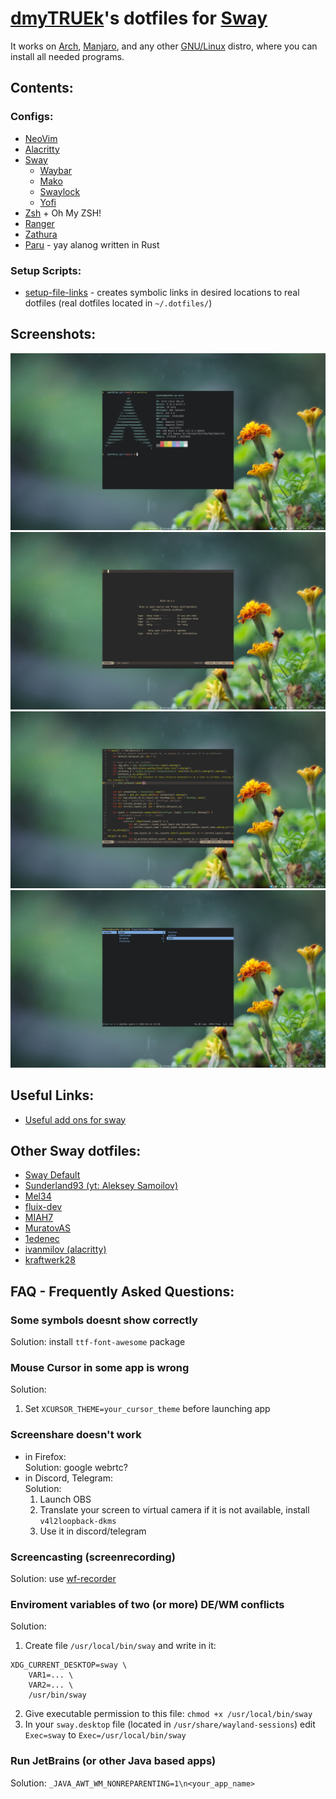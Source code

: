 # [dmyTRUEk](https://github.com/dmyTRUEk)'s dotfiles for [Sway](https://swaywm.org/)

It works on [Arch](https://archlinux.org/), [Manjaro](https://manjaro.org/),
and any other [GNU/Linux](https://www.getgnulinux.org/) distro,
where you can install all needed programs.



## Contents:
### Configs:
- [NeoVim](https://github.com/dmyTRUEk/dotfiles/blob/main/nvim/init.vim)
- [Alacritty](https://github.com/dmyTRUEk/dotfiles/blob/main/alacritty/alacritty.yml)
- [Sway](https://github.com/dmyTRUEk/dotfiles/tree/main/sway/config)
  - [Waybar](https://github.com/dmyTRUEk/dotfiles/tree/main/waybar)
  - [Mako](https://github.com/dmyTRUEk/dotfiles/blob/main/mako/config)
  - [Swaylock](https://github.com/dmyTRUEk/dotfiles/blob/main/swaylock/config)
  - [Yofi](https://github.com/dmyTRUEk/dotfiles/blob/main/yofi/yofi.config)
- [Zsh](https://github.com/dmyTRUEk/dotfiles/blob/main/.zshrc) + Oh My ZSH!
- [Ranger](https://github.com/dmyTRUEk/dotfiles/tree/main/ranger)
- [Zathura](https://github.com/dmyTRUEk/dotfiles/blob/main/zathura/zathurarc)
- [Paru](https://github.com/dmyTRUEk/dotfiles/blob/main/paru/paru.conf)
  \- yay alanog written in Rust

### Setup Scripts:
- [setup-file-links](https://github.com/dmyTRUEk/dotfiles/blob/main/setup-file-links.sh)
  \- creates symbolic links in desired locations to real dotfiles
  (real dotfiles located in `~/.dotfiles/`)



## Screenshots:
![Screenshot 0](screenshots/screenshot_neofetch.png)
![Screenshot 1](screenshots/screenshot_nvim_1.png)
![Screenshot 2](screenshots/screenshot_nvim_2.png)
![Screenshot 3](screenshots/screenshot_file_manager.png)



## Useful Links:
- [Useful add ons for sway](https://github.com/swaywm/sway/wiki/Useful-add-ons-for-sway)



## Other Sway dotfiles:
- [Sway Default](https://github.com/swaywm/sway/blob/master/config.in)
- [Sunderland93 (yt: Aleksey Samoilov)](https://github.com/Sunderland93/dotfiles-sway)
- [Mel34](https://gist.github.com/Mel34/ab9b6d562f9181ed8bbdc7c76022b85b)
- [fluix-dev](https://github.com/fluix-dev/dotfiles)
- [MIAH7](https://github.com/MIAH7/dotfiles)
- [MuratovAS](https://github.com/MuratovAS/dotfiles)
- [1edenec](https://github.com/1edenec/ledosway)
- [ivanmilov (alacritty)](https://github.com/ivanmilov/dots_work_ttt/blob/master/home_dir/.config/alacritty/alacritty.yml)
- [kraftwerk28](https://github.com/kraftwerk28/dotfiles)



## FAQ - Frequently Asked Questions:

### Some symbols doesnt show correctly
Solution: install `ttf-font-awesome` package

### Mouse Cursor in some app is wrong
Solution:

1. Set `XCURSOR_THEME=your_cursor_theme` before launching app

### Screenshare doesn't work
- in Firefox:  
  Solution: google webrtc?
- in Discord, Telegram:  
  Solution:
  1. Launch OBS
  2. Translate your screen to virtual camera
    if it is not available, install `v4l2loopback-dkms`
  3. Use it in discord/telegram

### Screencasting (screenrecording)
Solution: use [wf-recorder](https://github.com/ammen99/wf-recorder)

### Enviroment variables of two (or more) DE/WM conflicts
Solution:

1. Create file `/usr/local/bin/sway` and write in it:

  ```
  XDG_CURRENT_DESKTOP=sway \
      VAR1=... \
      VAR2=... \
      /usr/bin/sway
  ```
2. Give executable permission to this file: `chmod +x /usr/local/bin/sway`
3. In your `sway.desktop` file (located in `/usr/share/wayland-sessions`) edit `Exec=sway` to `Exec=/usr/local/bin/sway`

### Run JetBrains (or other Java based apps)
Solution: `_JAVA_AWT_WM_NONREPARENTING=1\n<your_app_name>`



